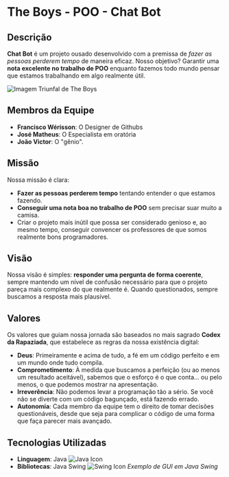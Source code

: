 # The Boys - POO - Chat Bot

## Descrição

**Chat Bot** é um projeto ousado desenvolvido com a premissa de *fazer as pessoas perderem tempo* de maneira eficaz. Nosso objetivo? Garantir uma **nota excelente no trabalho de POO** enquanto fazemos todo mundo pensar que estamos trabalhando em algo realmente útil.

![Imagem Triunfal de The Boys](https://c4.wallpaperflare.com/wallpaper/211/527/790/homelander-the-boys-series-hd-wallpaper-preview.jpg)


## Membros da Equipe

- **Francisco Wérisson**: O Designer de Githubs 
- **José Matheus**: O Especialista em oratória
- **João Victor**: O "gênio".

## Missão

Nossa missão é clara:

- **Fazer as pessoas perderem tempo** tentando entender o que estamos fazendo.
- **Conseguir uma nota boa no trabalho de POO** sem precisar suar muito a camisa.
- Criar o projeto mais inútil que possa ser considerado genioso e, ao mesmo tempo, conseguir convencer os professores de que somos realmente bons programadores.

## Visão

Nossa visão é simples: **responder uma pergunta de forma coerente**, sempre mantendo um nível de confusão necessário para que o projeto pareça mais complexo do que realmente é. Quando questionados, sempre buscamos a resposta mais plausível.
## Valores

Os valores que guiam nossa jornada são baseados no mais sagrado **Codex da Rapaziada**, que estabelece as regras da nossa existência digital:

- **Deus**: Primeiramente e acima de tudo, a fé em um código perfeito e em um mundo onde tudo compila.
- **Comprometimento**: À medida que buscamos a perfeição (ou ao menos um resultado aceitável), sabemos que o esforço é o que conta… ou pelo menos, o que podemos mostrar na apresentação.
- **Irreverência**: Não podemos levar a programação tão a sério. Se você não se diverte com um código bagunçado, está fazendo errado.
- **Autonomia**: Cada membro da equipe tem o direito de tomar decisões questionáveis, desde que seja para complicar o código de uma forma que faça parecer mais avançado.

## Tecnologias Utilizadas

- **Linguagem**: Java ![Java Icon](https://user-images.githubusercontent.com/54921185/123251140-dc4c7000-d4b8-11eb-87c6-5ad37c07020e.png)
- **Bibliotecas**: Java Swing ![Swing Icon](https://upload.wikimedia.org/wikipedia/commons/0/05/GC_SwingDemo.jpg)
                    *Exemplo de GUI em Java Swing* 


